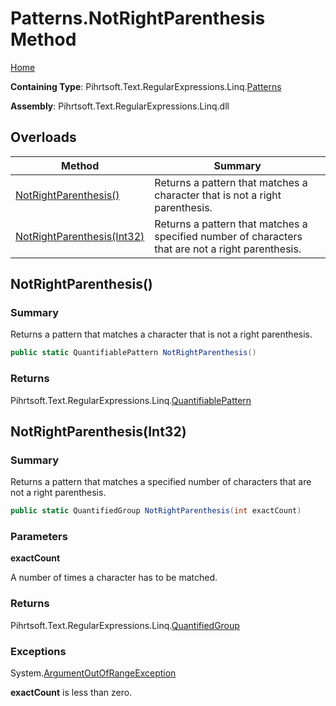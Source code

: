 # Patterns\.NotRightParenthesis Method

[Home](../../../../../../README.md)

**Containing Type**: Pihrtsoft\.Text\.RegularExpressions\.Linq\.[Patterns](../README.md)

**Assembly**: Pihrtsoft\.Text\.RegularExpressions\.Linq\.dll

## Overloads

| Method | Summary |
| ------ | ------- |
| [NotRightParenthesis()](#Pihrtsoft_Text_RegularExpressions_Linq_Patterns_NotRightParenthesis) | Returns a pattern that matches a character that is not a right parenthesis\. |
| [NotRightParenthesis(Int32)](#Pihrtsoft_Text_RegularExpressions_Linq_Patterns_NotRightParenthesis_System_Int32_) | Returns a pattern that matches a specified number of characters that are not a right parenthesis\. |

## NotRightParenthesis\(\) <a name="Pihrtsoft_Text_RegularExpressions_Linq_Patterns_NotRightParenthesis"></a>

### Summary

Returns a pattern that matches a character that is not a right parenthesis\.

```csharp
public static QuantifiablePattern NotRightParenthesis()
```

### Returns

Pihrtsoft\.Text\.RegularExpressions\.Linq\.[QuantifiablePattern](../../QuantifiablePattern/README.md)

## NotRightParenthesis\(Int32\) <a name="Pihrtsoft_Text_RegularExpressions_Linq_Patterns_NotRightParenthesis_System_Int32_"></a>

### Summary

Returns a pattern that matches a specified number of characters that are not a right parenthesis\.

```csharp
public static QuantifiedGroup NotRightParenthesis(int exactCount)
```

### Parameters

**exactCount**

A number of times a character has to be matched\.

### Returns

Pihrtsoft\.Text\.RegularExpressions\.Linq\.[QuantifiedGroup](../../QuantifiedGroup/README.md)

### Exceptions

System\.[ArgumentOutOfRangeException](https://docs.microsoft.com/en-us/dotnet/api/system.argumentoutofrangeexception)

**exactCount** is less than zero\.

